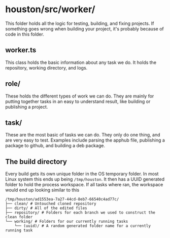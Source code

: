 # houston/src/worker/

This folder holds all the logic for testing, building, and fixing projects. If
something goes wrong when building your project, it's probably because of code
in this folder.

## worker.ts

This class holds the basic information about any task we do. It holds the
repository, working directory, and logs.

## role/

These holds the different types of work we can do. They are mainly for putting
together tasks in an easy to understand result, like building or publishing a
project.

## task/

These are the most basic of tasks we can do. They only do one thing, and are
very easy to test. Examples include parsing the apphub file, publishing a
package to github, and building a deb package.

## The build directory

Every build gets its own unique folder in the OS temporary folder. In most Linux
system this ends up being `/tmp/houston`. It then has a UUID generated folder to
hold the process workspace. If all tasks where ran, the workspace would end up
looking similar to this
```
/tmp/houston/ad1553ea-7a27-44cd-8eb7-66540c4ad77c/
├── clean/ # Untouched cloned repository
├── dirty/ # All of the edited files
├── repository/ # Folders for each branch we used to construct the clean folder
└── working/ # Folders for our currently running tasks
    └── (uuid)/ # A random generated folder name for a currently running task
```
